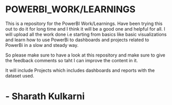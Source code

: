 # POWERBI_WORK/LEARNINGS
This is a repository for the PowerBI Work/Learnings. Have been trying this out to do it for long time and I think it will be a good one and helpful for all. I will upload all the work done i.e starting from basics like basic visualizations and learn how to use PowerBi to dashboards and projects related to PowerBi in a slow and steady way. 

So please make sure to have a look at this repository and make sure to give the feedback comments so taht I can improve the content in it. 

It will include Projects which includes dashboards and reports with the dataset used.

# - Sharath Kulkarni
